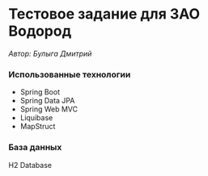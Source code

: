 # Тестовое задание для ЗАО Водород

*Автор: Булыга Дмитрий*

### Использованные технологии

- Spring Boot
- Spring Data JPA
- Spring Web MVC
- Liquibase
- MapStruct

### База данных
H2 Database